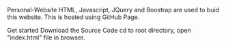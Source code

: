 Personal-Website
HTML, Javascript, JQuery and Boostrap are used to buid this website. This is hosted using GitHub Page.

Get started
Download the Source Code
cd to root directory, open "index.html" file in browser.